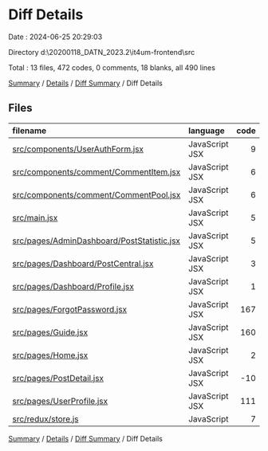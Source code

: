 # Diff Details

Date : 2024-06-25 20:29:03

Directory d:\\20200118_DATN_2023.2\\it4um-frontend\\src

Total : 13 files,  472 codes, 0 comments, 18 blanks, all 490 lines

[Summary](results.md) / [Details](details.md) / [Diff Summary](diff.md) / Diff Details

## Files
| filename | language | code | comment | blank | total |
| :--- | :--- | ---: | ---: | ---: | ---: |
| [src/components/UserAuthForm.jsx](/src/components/UserAuthForm.jsx) | JavaScript JSX | 9 | 0 | 0 | 9 |
| [src/components/comment/CommentItem.jsx](/src/components/comment/CommentItem.jsx) | JavaScript JSX | 6 | 0 | 0 | 6 |
| [src/components/comment/CommentPool.jsx](/src/components/comment/CommentPool.jsx) | JavaScript JSX | 6 | 0 | 0 | 6 |
| [src/main.jsx](/src/main.jsx) | JavaScript JSX | 5 | 0 | 0 | 5 |
| [src/pages/AdminDashboard/PostStatistic.jsx](/src/pages/AdminDashboard/PostStatistic.jsx) | JavaScript JSX | 5 | 0 | 0 | 5 |
| [src/pages/Dashboard/PostCentral.jsx](/src/pages/Dashboard/PostCentral.jsx) | JavaScript JSX | 3 | 0 | 0 | 3 |
| [src/pages/Dashboard/Profile.jsx](/src/pages/Dashboard/Profile.jsx) | JavaScript JSX | 1 | 0 | 0 | 1 |
| [src/pages/ForgotPassword.jsx](/src/pages/ForgotPassword.jsx) | JavaScript JSX | 167 | 0 | 13 | 180 |
| [src/pages/Guide.jsx](/src/pages/Guide.jsx) | JavaScript JSX | 160 | 0 | 0 | 160 |
| [src/pages/Home.jsx](/src/pages/Home.jsx) | JavaScript JSX | 2 | 0 | -1 | 1 |
| [src/pages/PostDetail.jsx](/src/pages/PostDetail.jsx) | JavaScript JSX | -10 | 0 | 0 | -10 |
| [src/pages/UserProfile.jsx](/src/pages/UserProfile.jsx) | JavaScript JSX | 111 | 0 | 6 | 117 |
| [src/redux/store.js](/src/redux/store.js) | JavaScript | 7 | 0 | 0 | 7 |

[Summary](results.md) / [Details](details.md) / [Diff Summary](diff.md) / Diff Details